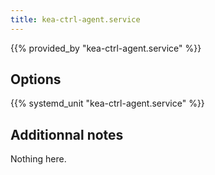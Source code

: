 ```yaml
---
title: kea-ctrl-agent.service
---
```


{{% provided_by "kea-ctrl-agent.service" %}}

## Options

{{% systemd_unit "kea-ctrl-agent.service" %}}

## Additionnal notes

Nothing here.